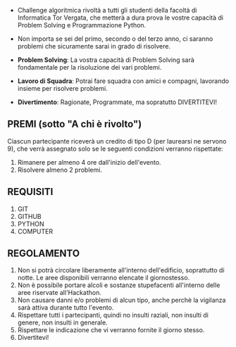 - Challenge algoritmica rivoltà a tutti gli studenti della facoltà di Informatica Tor Vergata, che metterà a dura prova le vostre capacità di Problem Solving e Programmazione Python.

- Non importa se sei del primo, secondo o del terzo anno, ci saranno problemi che sicuramente sarai in grado di risolvere.

- **Problem Solving**: La vostra capacità di Problem Solving sarà fondamentale per la risoluzione dei vari problemi.

- **Lavoro di Squadra**: Potrai fare squadra con amici e compagni, lavorando insieme per risolvere problemi. 

- **Divertimento**: Ragionate, Programmate, ma sopratutto DIVERTITEVI!

## PREMI (sotto "A chi è rivolto")

Ciascun partecipante riceverà un credito di tipo D (per laurearsi ne servono 9), che verrà assegnato solo se le seguenti condizioni verranno rispettate:
1. Rimanere per almeno 4 ore dall'inizio dell'evento.
2. Risolvere almeno 2 problemi.

## REQUISITI

1. GIT  
2. GITHUB
3. PYTHON 
4. COMPUTER

## REGOLAMENTO

1. Non si potrà circolare liberamente all'interno dell'edificio, soprattutto di notte. Le aree disponibili verranno elencate il giornostesso.
2. Non è possibile portare alcoli e sostanze stupefacenti all'interno delle aree riservate all'Hackathon.
3. Non causare danni e/o problemi di alcun tipo, anche perchè la vigilanza sarà attiva durante tutto l'evento.
4. Rispettare tutti i partecipanti, quindi no insulti raziali, non insulti di genere, non insulti in generale.
5. Rispettare le indicazione che vi verranno fornite il giorno stesso.
6. Divertitevi!
